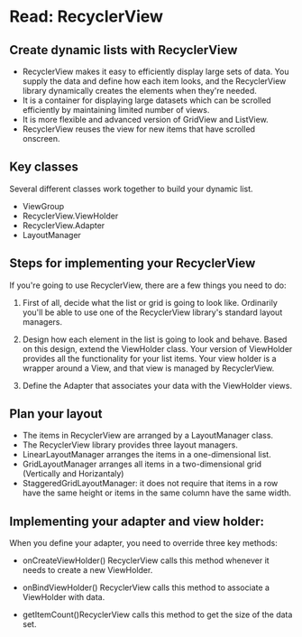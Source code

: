 # Read: RecyclerView
## Create dynamic lists with RecyclerView
* RecyclerView makes it easy to efficiently display large sets of data. You supply the data and define how each item looks, and the RecyclerView library dynamically creates the elements when they're needed.
* It is a container for displaying large datasets which can be scrolled efficiently by maintaining limited number of views.
* It is more flexible and advanced version of GridView and ListView.
* RecyclerView reuses the view for new items that have scrolled onscreen.
## Key classes
Several different classes work together to build your dynamic list.

* ViewGroup
* RecyclerView.ViewHolder
* RecyclerView.Adapter
* LayoutManager
## Steps for implementing your RecyclerView
If you're going to use RecyclerView, there are a few things you need to do:

1. First of all, decide what the list or grid is going to look like. Ordinarily you'll be able to use one of the RecyclerView library's standard layout managers.

2. Design how each element in the list is going to look and behave. Based on this design, extend the ViewHolder class. Your version of ViewHolder provides all the functionality for your list items. Your view holder is a wrapper around a View, and that view is managed by RecyclerView.

3. Define the Adapter that associates your data with the ViewHolder views.

## Plan your layout
* The items in RecyclerView are arranged by a LayoutManager class.
* The RecyclerView library provides three layout managers.
* LinearLayoutManager arranges the items in a one-dimensional list.
* GridLayoutManager arranges all items in a two-dimensional grid (Vertically and Horizantaly)
* StaggeredGridLayoutManager: it does not require that items in a row have the same height or items in the same column have the same width.

## Implementing your adapter and view holder:
When you define your adapter, you need to override three key methods:
* onCreateViewHolder() RecyclerView calls this method whenever it needs to create a new ViewHolder.

* onBindViewHolder() RecyclerView calls this method to associate a ViewHolder with data.

* getItemCount()RecyclerView calls this method to get the size of the data set.